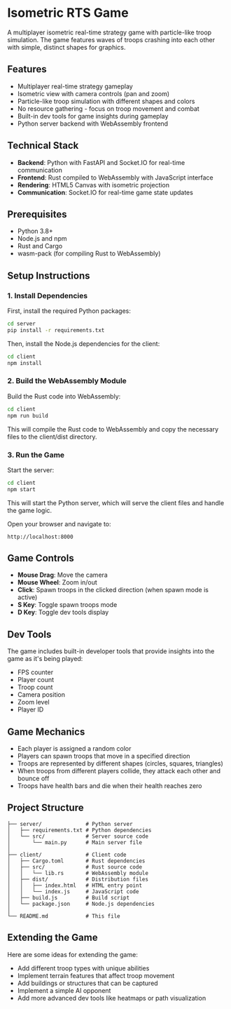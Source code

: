 # Isometric RTS Game

A multiplayer isometric real-time strategy game with particle-like troop simulation. The game features waves of troops crashing into each other with simple, distinct shapes for graphics.

## Features

- Multiplayer real-time strategy gameplay
- Isometric view with camera controls (pan and zoom)
- Particle-like troop simulation with different shapes and colors
- No resource gathering - focus on troop movement and combat
- Built-in dev tools for game insights during gameplay
- Python server backend with WebAssembly frontend

## Technical Stack

- **Backend**: Python with FastAPI and Socket.IO for real-time communication
- **Frontend**: Rust compiled to WebAssembly with JavaScript interface
- **Rendering**: HTML5 Canvas with isometric projection
- **Communication**: Socket.IO for real-time game state updates

## Prerequisites

- Python 3.8+
- Node.js and npm
- Rust and Cargo
- wasm-pack (for compiling Rust to WebAssembly)

## Setup Instructions

### 1. Install Dependencies

First, install the required Python packages:

```bash
cd server
pip install -r requirements.txt
```

Then, install the Node.js dependencies for the client:

```bash
cd client
npm install
```

### 2. Build the WebAssembly Module

Build the Rust code into WebAssembly:

```bash
cd client
npm run build
```

This will compile the Rust code to WebAssembly and copy the necessary files to the client/dist directory.

### 3. Run the Game

Start the server:

```bash
cd client
npm start
```

This will start the Python server, which will serve the client files and handle the game logic.

Open your browser and navigate to:

```
http://localhost:8000
```

## Game Controls

- **Mouse Drag**: Move the camera
- **Mouse Wheel**: Zoom in/out
- **Click**: Spawn troops in the clicked direction (when spawn mode is active)
- **S Key**: Toggle spawn troops mode
- **D Key**: Toggle dev tools display

## Dev Tools

The game includes built-in developer tools that provide insights into the game as it's being played:

- FPS counter
- Player count
- Troop count
- Camera position
- Zoom level
- Player ID

## Game Mechanics

- Each player is assigned a random color
- Players can spawn troops that move in a specified direction
- Troops are represented by different shapes (circles, squares, triangles)
- When troops from different players collide, they attack each other and bounce off
- Troops have health bars and die when their health reaches zero

## Project Structure

```
├── server/              # Python server
│   ├── requirements.txt # Python dependencies
│   └── src/             # Server source code
│       └── main.py      # Main server file
│
├── client/              # Client code
│   ├── Cargo.toml       # Rust dependencies
│   ├── src/             # Rust source code
│   │   └── lib.rs       # WebAssembly module
│   ├── dist/            # Distribution files
│   │   ├── index.html   # HTML entry point
│   │   └── index.js     # JavaScript code
│   ├── build.js         # Build script
│   └── package.json     # Node.js dependencies
│
└── README.md            # This file
```

## Extending the Game

Here are some ideas for extending the game:

- Add different troop types with unique abilities
- Implement terrain features that affect troop movement
- Add buildings or structures that can be captured
- Implement a simple AI opponent
- Add more advanced dev tools like heatmaps or path visualization
